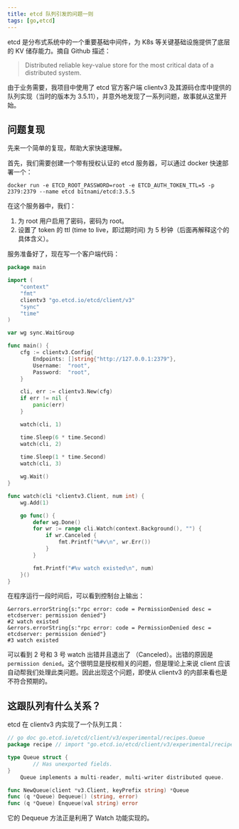 ```yaml
---
title: etcd 队列引发的问题一则
tags: [go,etcd]
---
```



etcd 是分布式系统中的一个重要基础中间件，为 K8s 等关键基础设施提供了底层的 KV 储存能力。摘自 Github 描述：

> Distributed reliable key-value store for the most critical data of a distributed system.

由于业务需要，我项目中使用了 etcd 官方客户端 clientv3 及其源码仓库中提供的队列实现（当时的版本为 3.5.11），并意外地发现了一系列问题，故事就从这里开始。

<!-- more -->

## 问题复现

先来一个简单的复现，帮助大家快速理解。

首先，我们需要创建一个带有授权认证的 etcd 服务器，可以通过 docker 快速部署一个：

```
docker run -e ETCD_ROOT_PASSWORD=root -e ETCD_AUTH_TOKEN_TTL=5 -p 2379:2379 --name etcd bitnami/etcd:3.5.5
```

在这个服务器中，我们：

1. 为 root 用户启用了密码，密码为 root。
2. 设置了 token 的 ttl (time to live，即过期时间) 为 5 秒钟（后面再解释这个的具体含义）。

服务准备好了，现在写一个客户端代码：

```go
package main

import (
	"context"
	"fmt"
	clientv3 "go.etcd.io/etcd/client/v3"
	"sync"
	"time"
)

var wg sync.WaitGroup

func main() {
	cfg := clientv3.Config{
		Endpoints: []string{"http://127.0.0.1:2379"},
		Username:  "root",
		Password:  "root",
	}

	cli, err := clientv3.New(cfg)
	if err != nil {
		panic(err)
	}

	watch(cli, 1)

	time.Sleep(6 * time.Second)
	watch(cli, 2)
	
	time.Sleep(1 * time.Second)
	watch(cli, 3)

	wg.Wait()
}

func watch(cli *clientv3.Client, num int) {
	wg.Add(1)

	go func() {
		defer wg.Done()
		for wr := range cli.Watch(context.Background(), "") {
			if wr.Canceled {
				fmt.Printf("%#v\n", wr.Err())
			}
		}

		fmt.Printf("#%v watch existed\n", num)
	}()
}
```

在程序运行一段时间后，可以看到控制台上输出：

```
&errors.errorString{s:"rpc error: code = PermissionDenied desc = etcdserver: permission denied"}
#2 watch existed
&errors.errorString{s:"rpc error: code = PermissionDenied desc = etcdserver: permission denied"}
#3 watch existed
```

可以看到 2 号和 3 号 watch 出错并且退出了 （Canceled）。出错的原因是 `permission denied`。这个很明显是授权相关的问题，但是理论上来说 client 应该自动帮我们处理此类问题。因此出现这个问题，即使从 clientv3 的内部来看也是不符合预期的。

## 这跟队列有什么关系？

etcd 在 clientv3 内实现了一个队列工具：

```go
// go doc go.etcd.io/etcd/client/v3/experimental/recipes.Queue
package recipe // import "go.etcd.io/etcd/client/v3/experimental/recipes"

type Queue struct {
        // Has unexported fields.
}
    Queue implements a multi-reader, multi-writer distributed queue.

func NewQueue(client *v3.Client, keyPrefix string) *Queue
func (q *Queue) Dequeue() (string, error)
func (q *Queue) Enqueue(val string) error
```

它的 Dequeue 方法正是利用了 Watch 功能实现的。
